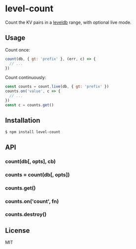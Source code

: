 # level-count

Count the KV pairs in a [leveldb](https://github.com/level/level) range, with optional live mode.

## Usage

Count once:

```js
count(db, { gt: 'prefix' }, (err, c) => {
  // ...
})
```

Count continuously:

```js
const counts = count.live(db, { gt: 'prefix' })
counts.on('value', c => {
  // ...
})
const c = counts.get()
```

## Installation

```bash
$ npm install level-count
```

## API

### count(db[, opts], cb)

### counts = count(db[, opts])
### counts.get()
### counts.on('count', fn)
### counts.destroy()

## License

MIT